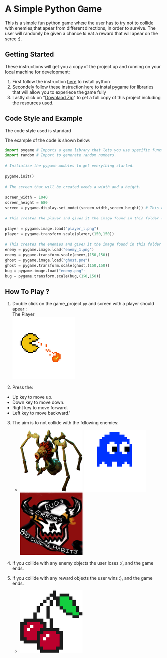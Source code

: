 # A Simple Python Game 
This is a simple fun python game where the user has to try not to collide with enemies,that apear from different directions, in order to survive.
The user will randomly be given a chance to eat a reward that will apear on the scree :).
## Getting Started
These instructions will get you a copy of the project up and running on your local machine for development:
1) First follow the instruction [here](https://www.codecademy.com/articles/install-python) to install python 
2) Secondely follow these instruction [here](https://www.pygame.org/wiki/GettingStarted) to instal pygame for libraries that will allow you to experiece the game fully
3) Lastly click on "[Downlaod Zip](https://www.instructables.com/Downloading-Code-From-GitHub/)" to get a full copy of this project including the resources used.

## Code Style and Example
The code style used is standard 

The example of the code is shown below:

```python
import pygame # Imports a game library that lets you use specific functions in your program.
import random # Import to generate random numbers. 

# Initialize the pygame modules to get everything started.

pygame.init() 

# The screen that will be created needs a width and a height.

screen_width = 1040
screen_height = 680
screen = pygame.display.set_mode((screen_width,screen_height)) # This creates the screen and gives it the width and height specified as a 2 item sequence.

# This creates the player and gives it the image found in this folder (similarly with the enemy image). 

player = pygame.image.load("player_1.png")
player = pygame.transform.scale(player,(150,150))

# This creates the enemies and gives it the image found in this folder (similarly with the enemy image).
enemy = pygame.image.load("enemy_1.png")
enemy = pygame.transform.scale(enemy,(150,150))
ghost = pygame.image.load("ghost.png")
ghost = pygame.transform.scale(ghost,(150,150))
bug = pygame.image.load("enemy.png")
bug = pygame.transform.scale(bug,(150,150))
```

## How To Play ?

1) Double click on the game_project.py and screen with a player should apear :
   <br/>
   The Player
   <br/>
   <img src="https://github.com/mphalane/simple-game-python/blob/master/player_1.png" alt="enemy 1" width="200" height="200" />
  
2) Press the:
  - Up key to move up.
  - Down key to move down.
  - Right key to move forward.
  - Left key to move backward.'
3) The aim is to not collide with the following enemies:
   - <img src="https://github.com/mphalane/simple-game-python/blob/master/enemy_1.png" alt="enemy 1" width="200" height="200" /> <img src="https://github.com/mphalane/simple-game-python/blob/master/ghost.png" alt="enemy 2" width="200" height="200" /> <img src="https://github.com/mphalane/simple-game-python/blob/master/enemy.png" alt="enemy 3" width="200" height="200" />
   
4) If you collide with any enemy objects the user loses :(, and the game ends.

5) If you collide with any reward objects the user wins :), and the game ends.
   - <img src="https://github.com/mphalane/simple-game-python/blob/master/reward.png" alt="reward" width="200" height="200" />
   
